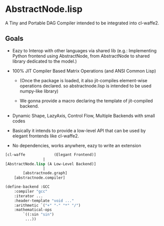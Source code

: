 
# AbstractNode.lisp

A Tiny and Portable DAG Compiler intended to be integrated into cl-waffe2.

## Goals

- Eazy to Interop with other languages via shared lib (e.g.: Implementing Python frontend using AbstractNode, from AbstractNode to shared library dedicated to the model.)

- 100% JIT Compiler Based Matrix Operations (and ANSI Common Lisp)

    - (Once the package is loaded, it also jit-compiles element-wise operations declared. so abstractnode.lisp is intended to be used numpy-like library)

    - We gonna provide a macro declaring the template of jit-compiled backend.

- Dynamic Shape, LazyAxis, Control Flow, Multiple Backends with small codes

- Basically it intends to provide a low-level API that can be used by elegant frontends like cl-waffe2.

- No dependencies, works anywhere, eazy to write an extension

```lisp
[cl-waffe             (Elegant Frontend)]
                 |
[AbstractNode.lisp (A Low-Level Backend)]
                 |
        [abstractnode.graph]
	[abstractnode.compiler]
```

```lisp
(define-backend :GCC
    :compiler "gcc"
    :iterator ...
    :header-template "void ..."
    :arithmetic `("+" "-" "*" "/")
    :mathematical-ops
        `((:sin "sin")
         ...))
```


